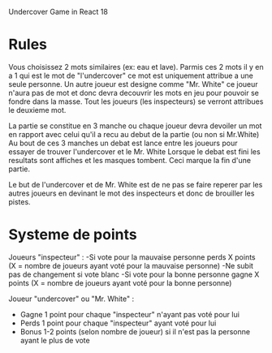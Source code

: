 Undercover Game in React 18


# Rules

Vous choisissez 2 mots similaires (ex: eau et lave).
Parmis ces 2 mots il y en a 1 qui est le mot de "l'undercover" ce mot est uniquement attribue a une seule personne.
Un autre joueur est designe comme "Mr. White" ce joueur n'aura pas de mot et donc devra decouvrir les mots en jeu pour pouvoir se fondre dans la masse.
Tout les joueurs (les inspecteurs) se verront attribues le deuxieme mot.

La partie se constitue en 3 manche ou chaque joueur devra devoiler un mot en rapport avec celui qu'il a recu au debut de la partie (ou non si Mr.White)
Au bout de ces 3 manches un debat est lance entre les joueurs pour essayer de trouver l'undercover et le Mr. White
Lorsque le debat est fini les resultats sont affiches et les masques tombent. 
Ceci marque la fin d'une partie.

Le but de l'undercover et de Mr. White est de ne pas se faire reperer par les autres joueurs en devinant le mot des inspecteurs et donc de brouiller les pistes.

# Systeme de points 
Joueurs "inspecteur" : 
-Si vote pour la mauvaise personne perds X points (X = nombre de joueurs ayant voté pour la mauvaise personne)
-Ne subit pas de changement si vote blanc
-Si vote pour la bonne personne gagne X points (X = nombre de joueurs ayant voté pour la bonne personne)

Joueur "undercover" ou "Mr. White" :
* Gagne 1 point pour chaque "inspecteur" n'ayant pas voté pour lui
* Perds 1 point pour chaque "inspecteur" ayant voté pour lui
* Bonus 1-2 points (selon nombre de joueur) si il n'est pas la personne ayant le plus de vote
